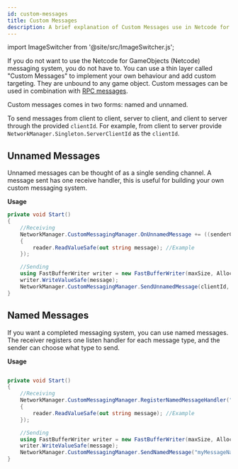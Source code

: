 ```yaml
---
id: custom-messages
title: Custom Messages 
description: A brief explanation of Custom Messages use in Netcode for GameObjects (Netcode) covering Named and Unnamed messages.
---
```

import ImageSwitcher from '@site/src/ImageSwitcher.js';


If you do not want to use the Netcode for GameObjects (Netcode) messaging system, you do not have to. You can use a thin layer called "Custom Messages" to implement your own behaviour and add custom targeting. They are unbound to any game object. Custom messages can be used in combination with [RPC messages](../messaging-system.md). 

Custom messages comes in two forms: named and unnamed. 

To send messages from client to client, server to client, and client to server through the provided `clientId`. For example, from client to server provide `NetworkManager.Singleton.ServerClientId` as the `clientId`.

## Unnamed Messages

Unnamed messages can be thought of as a single sending channel. A message sent has one receive handler, this is useful for building your own custom messaging system. 

**Usage**

```csharp
private void Start()
{
    //Receiving
    NetworkManager.CustomMessagingManager.OnUnnamedMessage += ((senderClientId, reader) =>
    {
        reader.ReadValueSafe(out string message); //Example
    });

    //Sending
    using FastBufferWriter writer = new FastBufferWriter(maxSize, Allocator.Temp);
    writer.WriteValueSafe(message);
    NetworkManager.CustomMessagingManager.SendUnnamedMessage(clientId, writer, NetworkDelivery.Reliable); //NetworkDelivery is optional.
}

```
## Named Messages

If you want a completed messaging system, you can use named messages. The receiver registers one listen handler for each message type, and the sender can choose what type to send.

**Usage**

```csharp

private void Start()
{
    //Receiving
    NetworkManager.CustomMessagingManager.RegisterNamedMessageHandler("myMessageName", (senderClientId, reader) =>
    {
        reader.ReadValueSafe(out string message); //Example
    });

    //Sending
    using FastBufferWriter writer = new FastBufferWriter(maxSize, Allocator.Temp);
    writer.WriteValueSafe(message);
    NetworkManager.CustomMessagingManager.SendNamedMessage("myMessageName", clientId, writer, NetworkDelivery.Reliable); //NetworkDelivery is optional.
}
```
